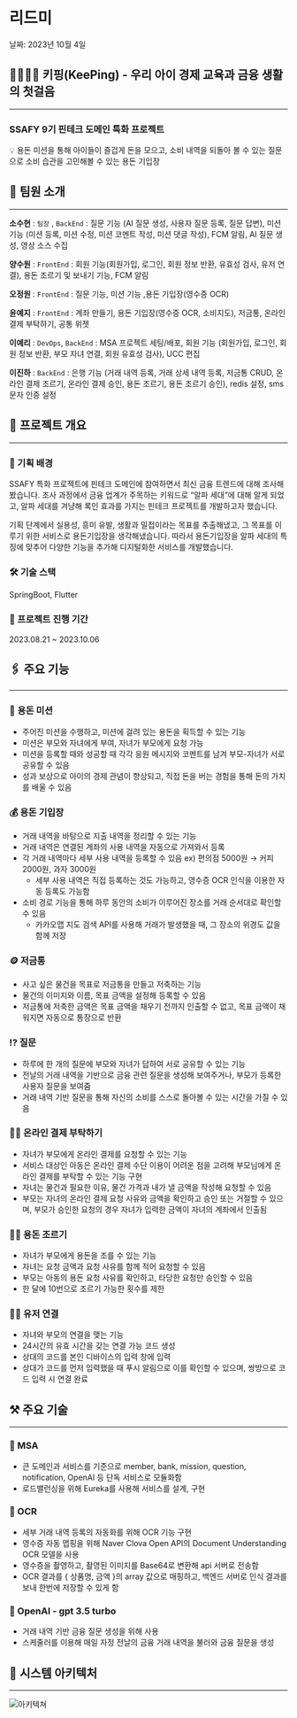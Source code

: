 # 리드미

날짜: 2023년 10월 4일

## 👨‍👩‍👧‍👧 키핑(KeePing) - 우리 아이 경제 교육과 금융 생활의 첫걸음

---

### SSAFY 9기 핀테크 도메인 특화 프로젝트

<aside>
💡 용돈 미션을 통해 아이들이 즐겁게 돈을 모으고, 소비 내역을 되돌아 볼 수 있는 질문으로
소비 습관을 고민해볼 수 있는 용돈 기입장

</aside>

## 📢 팀원 소개

---

**소수현** : `팀장` , `BackEnd` : 질문 기능 (AI 질문 생성, 사용자 질문 등록, 질문 답변), 미션 기능 (미션 등록, 미션 수정, 미션 코멘트 작성, 미션 댓글 작성), FCM 알림, AI 질문 생성, 영상 소스 수집

**양수원** : `FrontEnd` : 회원 기능(회원가입, 로그인, 회원 정보 반환, 유효성 검사, 유저 연결), 용돈 조르기 및 보내기 기능, FCM 알림

**오정원** : `FrontEnd` : 질문 기능, 미션 기능 ,용돈 기입장(영수증 OCR)

**윤예지** : `FrontEnd` :  계좌 만들기, 용돈 기입장(영수증 OCR, 소비지도), 저금통, 온라인 결제 부탁하기, 공통 위젯

**이예리** : `DevOps`, `BackEnd` : MSA 프로젝트 세팅/배포, 회원 기능 (회원가입, 로그인, 회원 정보 반환, 부모 자녀 연결, 회원 유효성 검사), UCC 편집

**이진하** : `BackEnd` : 은행 기능 (거래 내역 등록, 거래 상세 내역 등록, 저금통 CRUD, 온라인 결제 조르기, 온라인 결제 승인, 용돈 조르기, 용돈 조르기 승인), redis 설정, sms 문자 인증 설정

## 🔗 프로젝트 개요

---

### 📌 기획 배경

 SSAFY 특화 프로젝트에 핀테크 도메인에 참여하면서 최신 금융 트렌드에 대해 조사해 봤습니다. 조사 과정에서 금융 업계가 주목하는 키워드로 “알파 세대”에 대해 알게 되었고, 알파 세대를 겨냥해 록인 효과를 가지는 핀테크 프로젝트를 개발하고자 했습니다.

 기획 단계에서 실용성, 흥미 유발, 생활과 밀접이라는 목표를 추출해냈고, 그 목표를 이루기 위한 서비스로 용돈기입장을 생각해냈습니다. 따라서 용돈기입장을 알파 세대의 특징에 맞추어 다양한 기능을 추가해 디지털화한 서비스를 개발했습니다.

### 🛠 기술 스택

SpringBoot, Flutter

### 📅 프로젝트 진행 기간

2023.08.21 ~ 2023.10.06

## 🖇️ 주요 기능

---

### 📝 **용돈 미션**

- 주어진 미션을 수행하고, 미션에 걸려 있는 용돈을 획득할 수 있는 기능
- 미션은 부모와 자녀에게 부여, 자녀가 부모에게 요청 가능
- 미션을 등록할 때와 성공할 때 각각 응원 메시지와 코멘트를 남겨 부모-자녀가 서로 공유할 수 있음
- 성과 보상으로 아이의 경제 관념이 향상되고, 직접 돈을 버는 경험을 통해 돈의 가치를 배울 수 있음

### 💰 용돈 기입장

- 거래 내역을 바탕으로 지출 내역을 정리할 수 있는 기능
- 거래 내역은 연결된 계좌의 사용 내역을 자동으로 가져와서 등록
- 각 거래 내역마다 세부 사용 내역을 등록할 수 있음 ex) 편의점 5000원 → 커피 2000원, 과자 3000원
    - 세부 사용 내역은 직접 등록하는 것도 가능하고, 영수증 OCR 인식을 이용한 자동 등록도 가능함
- 소비 경로 기능을 통해 하루 동안의 소비가 이루어진 장소를 거래 순서대로 확인할 수 있음
    - 카카오맵 지도 검색 API를 사용해 거래가 발생했을 때, 그 장소의 위경도 값을 함께 저장

### 🪙 저금통

- 사고 싶은 물건을 목표로 저금통을 만들고 저축하는 기능
- 물건의 이미지와 이름, 목표 금액을 설정해 등록할 수 있음
- 저금통에 저축한 금액은 목표 금액을 채우기 전까지 인출할 수 없고, 목표 금액이 채워지면 자동으로 통장으로 반환

### ⁉ 질문

- 하루에 한 개의 질문에 부모와 자녀가 답하여 서로 공유할 수 있는 기능
- 전날의 거래 내역을 기반으로 금융 관련 질문을 생성해 보여주거나, 부모가 등록한 사용자 질문을 보여줌
- 거래 내역 기반 질문을 통해 자신의 소비를 스스로 돌아볼 수 있는 시간을 가질 수 있음

### 🙋‍♀️ 온라인 결제 부탁하기

- 자녀가 부모에게 온라인 결제를 요청할 수 있는 기능
- 서비스 대상인 아동은 온라인 결제 수단 이용이 어려운 점을 고려해 부모님에게 온라인 결제를 부탁할 수 있는 기능 구현
- 자녀는 물건과 필요한 이유, 물건 가격과 내가 낼 금액을 작성해 요청할 수 있음
- 부모는 자녀의 온라인 결제 요청 사유와 금액을 확인하고 승인 또는 거절할 수 있으며, 부모가 승인한 요청의 경우 자녀가 입력한  금액이 자녀의 계좌에서 인출됨

### 🙋‍♀️ 용돈 조르기

- 자녀가 부모에게 용돈을 조를 수 있는 기능
- 자녀는 요청 금액과 요청 사유를 함께 적어 요청할 수 있음
- 부모는 아동의 용돈 요청 사유를 확인하고, 타당한 요청만 승인할 수 있음
- 한 달에 10번으로 조르기 가능한 횟수를 제한

### 🤝🏻 유저 연결

- 자녀와 부모의 연결을 맺는 기능
- 24시간의 유효 시간을 갖는 연결 가능 코드 생성
- 상대의 코드를 본인 디바이스의 입력 창에 입력
- 상대가 코드를 먼저 입력했을 때 푸시 알림으로 이를 확인할 수 있으며, 쌍방으로 코드 입력 시 연결 완료

## ⚒️ 주요 기술

---

### 🎲 MSA

- 큰 도메인과 서비스를 기준으로 member, bank, mission, question, notification, OpenAI 등 단독 서비스로 모듈화함
- 로드밸런싱을 위해 Eureka를 사용해 서비스를 설계, 구현

### 🎲 OCR

- 세부 거래 내역 등록의 자동화를 위해 OCR 기능 구현
- 영수증 자동 맵핑을 위해 Naver Clova Open API의 Document Understanding OCR 모델을 사용
- 영수증을 촬영하고, 촬영된 이미지를 Base64로 변환해 api 서버로 전송함
- OCR 결과를 { 상품명, 금액 }의 array 값으로 매핑하고, 백엔드 서버로 인식 결과를 보내 한번에 저장할 수 있게 함

### 🎲 OpenAI - gpt 3.5 turbo

- 거래 내역 기반 금융 질문 생성을 위해 사용
- 스케줄러를 이용해 매일 자정 전날의 금융 거래 내역을 불러와 금융 질문을 생성

## 🏹 시스템 아키텍처

---

![아키텍쳐](/uploads/12f02fef4d23b3df834e71b1382a93b9/아키텍쳐.jpg)
